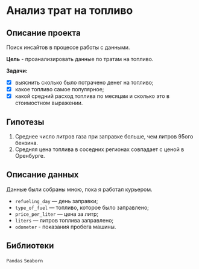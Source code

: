 # Анализ трат на топливо
## Описание проекта
Поиск инсайтов в процессе работы с данными.

**Цель** - проанализировать данные по тратам на топливо.

**Задачи:**

* [X] выяснить сколько было потрачено денег на топливо;
* [X] какое топливо самое популярное;
* [X] какой средний расход топлива по месяцам и сколько это в стоимостном выражении.

## Гипотезы
1. Среднее число литров газа при заправке больше, чем литров 95ого бензина.
2. Средняя цена топлива в соседних регионах совпадает с ценой в Оренбурге.

## Описание данных
Данные были собраны мною, пока я работал курьером.

* `refueling_day` — день заправки;
* `type_of_fuel` — топливо, которое было заправлено;
* `price_per_liter` — цена за литр;
* `liters` — литров топлива заправлено;
* `odometer` - показания пробега машины.

## Библиотеки
`Pandas` `Seaborn`

